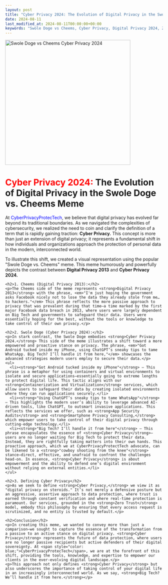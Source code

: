 ```yaml
---
layout: post
title: "Cyber Privacy 2024: The Evolution of Digital Privacy in the Swole Doge vs. Cheems Meme"
date: 2024-08-11
last_modified_at: 2024-08-11T00:00:00+00:00
keywords: "Swole Doge vs Cheems, Cyber Privacy, Digital Privacy 2024, Zero Trust, Data Sovereignty, Meme Explanation, AI-driven privacy, data security, new meme, meme culture"
---
```


<div class="content-container">
  <div class="image-container">
    <img src="{{ '/assets/images/Swole_Doge_vs_Cheems_Cyber_Privacy_2024.png' | relative_url }}" alt="Swole Doge vs Cheems Cyber Privacy 2024" width="400" height="400">
  </div>
  <div class="text-container">
    <h1><span style="color: red;">Cyber Privacy 2024:</span> The Evolution of Digital Privacy in the Swole Doge vs. Cheems Meme</h1>
    <p>At <span style="color: blue;">CyberPrivacyProtecTech</span>, we believe that digital privacy has evolved far beyond its traditional boundaries. As we navigated the complexities of cybersecurity, we realized the need to coin and clarify the definition of a term that is rapidly gaining traction: <strong>Cyber Privacy.</strong> This concept is more than just an extension of digital privacy; it represents a fundamental shift in how individuals and organizations approach the protection of personal data in the modern, interconnected world.</p>
    <p>To illustrate this shift, we created a visual representation using the popular "Swole Doge vs. Cheems" meme. This meme humorously and powerfully depicts the contrast between <strong>Digital Privacy 2013</strong> and <strong>Cyber Privacy 2024.</strong></p>
    
    <h2>1. Cheems (Digital Privacy 2013):</h2>
    <p>The Cheems side of the meme represents <strong>Digital Privacy 2013</strong> with the phrase, <em>"I'm just hoping the government asks Facebook nicely not to lose the data they already stole from me… to hackers."</em> This phrase reflects the more passive approach to privacy that was prevalent during that time—a time marked by the first major Facebook data breach in 2013, where users were largely dependent on Big Tech and governments to safeguard their data. Users were essentially hoping for the best, without the tools or knowledge to take control of their own privacy.</p>
    
    <h2>2. Swole Doge (Cyber Privacy 2024):</h2>
    <p>In stark contrast, the Swole Doge embodies <strong>Cyber Privacy 2024.</strong> This side of the meme illustrates a shift toward a more empowered and proactive stance on privacy. The phrase, <em>"Got Android tucked inside my iPhone, using ChatGPT’s sneaky tips to tame WhatsApp. Big Tech? I’ll handle it from here,"</em> showcases the advanced strategies modern users employ to secure their data.</p>
    <ul>
      <li><strong>"Got Android tucked inside my iPhone"</strong> – This phrase is a metaphor for using containers and virtual environments to isolate and secure applications—essentially going to extreme lengths to protect digital life. This tactic aligns with our <strong>Containerization and Virtualization</strong> services, which allow users to safeguard their data by creating isolated environments where they can run applications securely.</li>
      <li><strong>"Using ChatGPT’s sneaky tips to tame WhatsApp"</strong> – This highlights the modern user’s ability to leverage advanced AI-driven tools, like ChatGPT, to outsmart invasive applications. This reflects the services we offer, such as <strong>App Security Audits</strong> and <strong>Smartphone Privacy Consulting,</strong> which empower users to take control of their digital privacy through cutting-edge technology.</li>
      <li><strong>"Big Tech? I’ll handle it from here"</strong> – This phrase encapsulates the essence of <strong>Cyber Privacy</strong>—users are no longer waiting for Big Tech to protect their data. Instead, they are rightfully taking matters into their own hands. This proactive approach, which we at CyberPrivacyProtectTech advocate, can be likened to a <strong>"cowboy shooting from the knee"</strong> stance—direct, effective, and unafraid to confront the challenges head-on. In essence, <strong>Cyber Privacy</strong> is about empowerment and the ability to defend one’s digital environment without relying on external entities.</li>
    </ul>
    
    <h2>3. Defining Cyber Privacy</h2>
    <p>As we seek to define <strong>Cyber Privacy,</strong> we view it as "digital privacy on steroids." It’s not merely a defensive posture but an aggressive, assertive approach to data protection, where trust is earned through constant verification and where real-time protection is paramount. Our services, grounded in the <strong>Zero Trust</strong> model, embody this philosophy by ensuring that every access request is scrutinized, and no entity is trusted by default.</p>
    
    <h2>Conclusion</h2>
    <p>In creating this meme, we wanted to convey more than just a comparison—we sought to capture the essence of the transformation from a passive to an active stance on digital privacy. <strong>Cyber Privacy</strong> represents the future of data protection, where users are no longer passive recipients but active defenders of their digital sovereignty. At <span style="color: blue;">CyberPrivacyProtecTech</span>, we are at the forefront of this shift, providing the tools, knowledge, and expertise to empower our clients in the ever-evolving digital landscape.</p>
    <p>This approach not only defines <strong>Cyber Privacy</strong> but also underscores the importance of taking control of your digital life in an increasingly interconnected world. As we say, <strong>Big Tech? We’ll handle it from here.</strong></p>
  </div>
</div>
